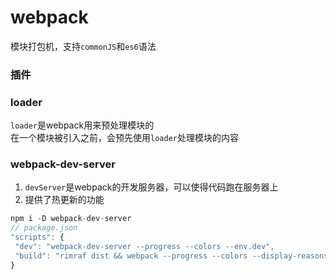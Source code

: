 # webpack
模块打包机，支持`commonJS`和`es6`语法
### 插件
### loader
`loader`是webpack用来预处理模块的  
在一个模块被引入之前，会预先使用`loader`处理模块的内容
### webpack-dev-server
1. `devServer`是webpack的开发服务器，可以使得代码跑在服务器上  
2. 提供了热更新的功能
``` javascript
npm i -D webpack-dev-server 
// package.json
"scripts": {
 "dev": "webpack-dev-server --progress --colors --env.dev",
 "build": "rimraf dist && webpack --progress --colors --display-reasons"
}
```
